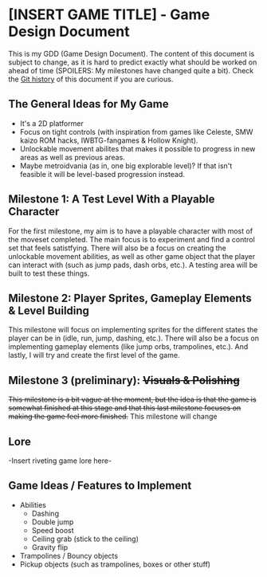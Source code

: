 # [INSERT GAME TITLE] - Game Design Document
This is my GDD (Game Design Document). The content of this document is subject to change, as it is hard to predict exactly what should be worked on ahead of time (SPOILERS: My milestones have changed quite a bit). Check the [Git history](https://github.com/ForgottenIce/GMD/commits/main/Blogs/Game%20Design%20Document/README.md) of this document if you are curious.

## The General Ideas for My Game
- It's a 2D platformer
- Focus on tight controls (with inspiration from games like Celeste, SMW kaizo ROM hacks, IWBTG-fangames & Hollow Knight).
- Unlockable movement abilites that makes it possible to progress in new areas as well as previous areas.
- Maybe metroidvania (as in, one big explorable level)? If that isn't feasible it will be level-based progression instead.

## Milestone 1: A Test Level With a Playable Character
For the first milestone, my aim is to have a playable character with most of the moveset completed. The main focus is to experiment and find a control set that feels satistfying. There will also be a focus on creating the unlockable movement abilities, as well as other game object that the player can interact with (such as jump pads, dash orbs, etc.). A testing area will be built to test these things.

## Milestone 2: Player Sprites, Gameplay Elements & Level Building
This milestone will focus on implementing sprites for the different states the player can be in (idle, run, jump, dashing, etc.). There will also be a focus on implementing gameplay elements (like jump orbs, trampolines, etc.). And lastly, I will try and create the first level of the game.

## Milestone 3 (preliminary): ~~Visuals & Polishing~~
~~This milestone is a bit vague at the moment, but the idea is that the game is somewhat finished at this stage and that this last milestone focuses on making the game feel more finished.~~ This milestone will change

## Lore
-Insert riveting game lore here-


## Game Ideas / Features to Implement
- Abilities
  - Dashing
  - Double jump
  - Speed boost
  - Ceiling grab (stick to the ceiling)
  - Gravity flip
- Trampolines / Bouncy objects
- Pickup objects (such as trampolines, boxes or other stuff)